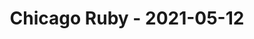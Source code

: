 ---
layout: post
title: Chicago Ruby - 2021-05-12
datetime: '2021-05-12T19:00:00-04:00'
name: Chicago Ruby
external_url: https://www.meetup.com/ChicagoRuby/events/277014940/
online_event: false
year_month: 2021-05
---